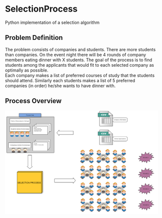 # SelectionProcess
Python implementation of a selection algorithm

## Problem Definition
The problem consists of companies and students. There are more students than companies.
On the event night there will be 4 rounds of company members eating dinner with X students. The goal of the process is to find students among the applicants that would fit to each selected company as optimally as possible.  
Each company makes a list of preferred courses of study that the students should attend. Similarly each students makes a list of 5 preferred companies (in order) he/she wants to have dinner with.

## Process Overview
![DataFlow](https://github.com/ndezelak/SelectionProcess/blob/master/Main_DataFlow.PNG)


